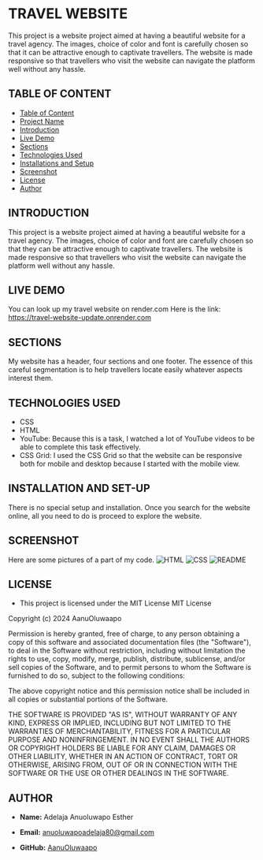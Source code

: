 # TRAVEL WEBSITE
This project is a website project aimed at having a beautiful website for a travel agency. The images, choice of color and font is carefully chosen so that it can be attractive enough to captivate travellers. The website is made responsive so that travellers who visit the website can navigate the platform well without any hassle.
## TABLE OF CONTENT
- [Table of Content](#table-of-content)
- [Project Name](#travel-website)
- [Introduction](#introduction)
- [Live Demo](#live-demo)
- [Sections](#sections)
- [Technologies Used](#technologies-used)
- [Installations and Setup](#installation-and-set-up)
- [Screenshot](#screenshot)
- [License](#license)
- [Author](#author)

## INTRODUCTION
This project is a website project aimed at having a beautiful website for a travel agency. The images, choice of color and font are carefully chosen so that they can be attractive enough to captivate travellers. The website is made responsive so that travellers who visit the website can navigate the platform well without any hassle.

## LIVE DEMO 
You can look up my travel website on render.com Here is the link: https://travel-website-update.onrender.com

## SECTIONS
My website has a header, four sections and one footer. The essence of this careful segmentation is to help travellers locate easily whatever aspects interest them.

## TECHNOLOGIES USED 
- CSS
- HTML
- YouTube: Because this is a task, I watched a lot of YouTube videos to be able to complete this task effectively.
- CSS Grid: I used the CSS Grid so that the website can be responsive both for mobile and desktop because I started with the mobile view.

## INSTALLATION AND SET-UP 
There is no special setup and installation. Once you search for the website online, all you need to do is proceed to explore the website.

## SCREENSHOT
Here are some pictures of a part of my code. 
![HTML](https://github.com/user-attachments/assets/5b0da116-9224-41af-8925-63b7ca00ca0c)
![CSS](https://github.com/user-attachments/assets/9b373d26-f318-4c26-bcaf-6ced8190376d)
![README](https://github.com/user-attachments/assets/04c49be3-6c55-4491-9fab-6c3e14ff6b52)


## LICENSE
- This project is licensed under the MIT License
  MIT License

Copyright (c) 2024 AanuOluwaapo

Permission is hereby granted, free of charge, to any person obtaining a copy
of this software and associated documentation files (the "Software"), to deal
in the Software without restriction, including without limitation the rights
to use, copy, modify, merge, publish, distribute, sublicense, and/or sell
copies of the Software, and to permit persons to whom the Software is
furnished to do so, subject to the following conditions:

The above copyright notice and this permission notice shall be included in all
copies or substantial portions of the Software.

THE SOFTWARE IS PROVIDED "AS IS", WITHOUT WARRANTY OF ANY KIND, EXPRESS OR
IMPLIED, INCLUDING BUT NOT LIMITED TO THE WARRANTIES OF MERCHANTABILITY,
FITNESS FOR A PARTICULAR PURPOSE AND NONINFRINGEMENT. IN NO EVENT SHALL THE
AUTHORS OR COPYRIGHT HOLDERS BE LIABLE FOR ANY CLAIM, DAMAGES OR OTHER
LIABILITY, WHETHER IN AN ACTION OF CONTRACT, TORT OR OTHERWISE, ARISING FROM,
OUT OF OR IN CONNECTION WITH THE SOFTWARE OR THE USE OR OTHER DEALINGS IN THE
SOFTWARE.

## AUTHOR 
- **Name:** Adelaja Anuoluwapo Esther 

- **Email:** anuoluwapoadelaja80@gmail.com

- **GitHub:** [AanuOluwaapo](https://github.com/AanuOluwaapo)

